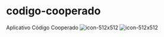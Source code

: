 # codigo-cooperado
Aplicativo Código Cooperado
![icon-512x512](https://github.com/user-attachments/assets/4ec76e7a-f15e-437e-a969-fed1ee62731b)
![icon-512x512](https://github.com/user-attachments/assets/f20e4347-2cd8-4b28-9e4b-31b94d69de60)
